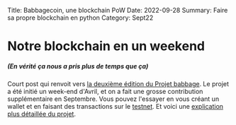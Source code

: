 Title: Babbagecoin, une blockchain PoW
Date: 2022-09-28
Summary: Faire sa propre blockchain en python
Category: Sept22

<div id="left">
    <h1>Notre blockchain en un weekend</h1>
    <h5>(En vérité ça nous a pris plus de temps que ça)</h5>
    <p>
    Court post qui renvoit vers <a href="https://github.com/ProjectBabbage/babbagecoin"> la deuxième édition du Projet babbage</a>.
    Le projet a été initié un week-end d'Avril, et on a fait une grosse contribution supplémentaire en Septembre.
    Vous pouvez l'essayer en vous créant un wallet et en faisant des transactions sur le <a href="http://51.15.249.177:5000/webclient">testnet</a>.
    Et voici une <a href="https://projectbabbage.github.io/babbagecoin/">explication plus détaillée du projet</a>.
    </p>
    
</div>
<div id="right">
</div>
